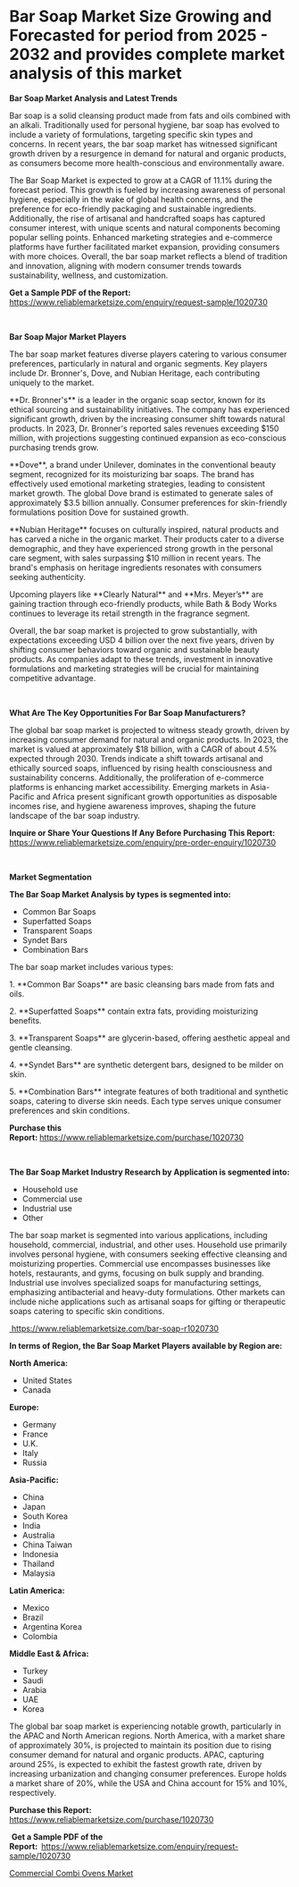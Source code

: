 <p><h1>Bar Soap Market Size Growing and Forecasted for period from 2025 - 2032 and provides complete market analysis of this market</h1></p><p><strong>Bar Soap Market Analysis and Latest Trends</strong></p>
<p><p>Bar soap is a solid cleansing product made from fats and oils combined with an alkali. Traditionally used for personal hygiene, bar soap has evolved to include a variety of formulations, targeting specific skin types and concerns. In recent years, the bar soap market has witnessed significant growth driven by a resurgence in demand for natural and organic products, as consumers become more health-conscious and environmentally aware.</p><p>The Bar Soap Market is expected to grow at a CAGR of 11.1% during the forecast period. This growth is fueled by increasing awareness of personal hygiene, especially in the wake of global health concerns, and the preference for eco-friendly packaging and sustainable ingredients. Additionally, the rise of artisanal and handcrafted soaps has captured consumer interest, with unique scents and natural components becoming popular selling points. Enhanced marketing strategies and e-commerce platforms have further facilitated market expansion, providing consumers with more choices. Overall, the bar soap market reflects a blend of tradition and innovation, aligning with modern consumer trends towards sustainability, wellness, and customization.</p></p>
<p><strong>Get a Sample PDF of the Report:&nbsp;</strong> <a href="https://www.reliablemarketsize.com/enquiry/request-sample/1020730?utm_campaign=2218&utm_medium=2&utm_source=Github&utm_content=ia&utm_term=09022025&utm_id=bar-soap">https://www.reliablemarketsize.com/enquiry/request-sample/1020730</a></p>
<p>&nbsp;</p>
<p><strong>Bar Soap Major Market Players</strong></p>
<p><p>The bar soap market features diverse players catering to various consumer preferences, particularly in natural and organic segments. Key players include Dr. Bronner's, Dove, and Nubian Heritage, each contributing uniquely to the market.</p><p>**Dr. Bronner's** is a leader in the organic soap sector, known for its ethical sourcing and sustainability initiatives. The company has experienced significant growth, driven by the increasing consumer shift towards natural products. In 2023, Dr. Bronner's reported sales revenues exceeding $150 million, with projections suggesting continued expansion as eco-conscious purchasing trends grow.</p><p>**Dove**, a brand under Unilever, dominates in the conventional beauty segment, recognized for its moisturizing bar soaps. The brand has effectively used emotional marketing strategies, leading to consistent market growth. The global Dove brand is estimated to generate sales of approximately $3.5 billion annually. Consumer preferences for skin-friendly formulations position Dove for sustained growth.</p><p>**Nubian Heritage** focuses on culturally inspired, natural products and has carved a niche in the organic market. Their products cater to a diverse demographic, and they have experienced strong growth in the personal care segment, with sales surpassing $10 million in recent years. The brand's emphasis on heritage ingredients resonates with consumers seeking authenticity.</p><p>Upcoming players like **Clearly Natural** and **Mrs. Meyer’s** are gaining traction through eco-friendly products, while Bath & Body Works continues to leverage its retail strength in the fragrance segment.</p><p>Overall, the bar soap market is projected to grow substantially, with expectations exceeding USD 4 billion over the next five years, driven by shifting consumer behaviors toward organic and sustainable beauty products. As companies adapt to these trends, investment in innovative formulations and marketing strategies will be crucial for maintaining competitive advantage.</p></p>
<p>&nbsp;</p>
<p><strong>What Are The Key Opportunities For Bar Soap Manufacturers?</strong></p>
<p><p>The global bar soap market is projected to witness steady growth, driven by increasing consumer demand for natural and organic products. In 2023, the market is valued at approximately $18 billion, with a CAGR of about 4.5% expected through 2030. Trends indicate a shift towards artisanal and ethically sourced soaps, influenced by rising health consciousness and sustainability concerns. Additionally, the proliferation of e-commerce platforms is enhancing market accessibility. Emerging markets in Asia-Pacific and Africa present significant growth opportunities as disposable incomes rise, and hygiene awareness improves, shaping the future landscape of the bar soap industry.</p></p>
<p><strong>Inquire or Share Your Questions If Any Before Purchasing This Report:</strong> <a href="https://www.reliablemarketsize.com/enquiry/pre-order-enquiry/1020730?utm_campaign=2218&utm_medium=2&utm_source=Github&utm_content=ia&utm_term=09022025&utm_id=bar-soap">https://www.reliablemarketsize.com/enquiry/pre-order-enquiry/1020730</a></p>
<p>&nbsp;</p>
<p><strong>Market Segmentation</strong></p>
<p><strong>The Bar Soap Market Analysis by types is segmented into:</strong></p>
<p><ul><li>Common Bar Soaps</li><li>Superfatted Soaps</li><li>Transparent Soaps</li><li>Syndet Bars</li><li>Combination Bars</li></ul></p>
<p><p>The bar soap market includes various types: </p><p>1. **Common Bar Soaps** are basic cleansing bars made from fats and oils. </p><p>2. **Superfatted Soaps** contain extra fats, providing moisturizing benefits. </p><p>3. **Transparent Soaps** are glycerin-based, offering aesthetic appeal and gentle cleansing. </p><p>4. **Syndet Bars** are synthetic detergent bars, designed to be milder on skin. </p><p>5. **Combination Bars** integrate features of both traditional and synthetic soaps, catering to diverse skin needs. Each type serves unique consumer preferences and skin conditions.</p></p>
<p><strong>Purchase this Report:&nbsp;</strong><a href="https://www.reliablemarketsize.com/purchase/1020730?utm_campaign=2218&utm_medium=2&utm_source=Github&utm_content=ia&utm_term=09022025&utm_id=bar-soap">https://www.reliablemarketsize.com/purchase/1020730</a></p>
<p>&nbsp;</p>
<p><strong>The Bar Soap Market Industry Research by Application is segmented into:</strong></p>
<p><ul><li>Household use</li><li>Commercial use</li><li>Industrial use</li><li>Other</li></ul></p>
<p><p>The bar soap market is segmented into various applications, including household, commercial, industrial, and other uses. Household use primarily involves personal hygiene, with consumers seeking effective cleansing and moisturizing properties. Commercial use encompasses businesses like hotels, restaurants, and gyms, focusing on bulk supply and branding. Industrial use involves specialized soaps for manufacturing settings, emphasizing antibacterial and heavy-duty formulations. Other markets can include niche applications such as artisanal soaps for gifting or therapeutic soaps catering to specific skin conditions.</p></p>
<p><a href="https://www.reliablemarketsize.com/bar-soap-r1020730?utm_campaign=2218&utm_medium=2&utm_source=Github&utm_content=ia&utm_term=09022025&utm_id=bar-soap">&nbsp;https://www.reliablemarketsize.com/bar-soap-r1020730</a></p>
<p><strong>In terms of Region, the Bar Soap Market Players available by Region are:</strong></p>
<p>
    <p> <strong> North America: </strong>
        <ul>
            <li>United States</li>
            <li>Canada</li>
        </ul>
        </p> 
    <p> <strong> Europe: </strong>
        <ul>
            <li>Germany</li>
            <li>France</li>
            <li>U.K.</li>
            <li>Italy</li>
            <li>Russia</li>
        </ul>
        </p> 
    <p> <strong> Asia-Pacific: </strong>
        <ul>
            <li>China</li>
            <li>Japan</li>
            <li>South Korea</li>
            <li>India</li>
            <li>Australia</li>
            <li>China Taiwan</li>
            <li>Indonesia</li>
            <li>Thailand</li>
            <li>Malaysia</li>
        </ul>
        </p> 
    <p> <strong> Latin America: </strong>
        <ul>
            <li>Mexico</li>
            <li>Brazil</li>
            <li>Argentina Korea</li>
            <li>Colombia</li>
        </ul>
        </p> 
    <p> <strong> Middle East & Africa: </strong>
        <ul>
            <li>Turkey</li>
            <li>Saudi</li>
            <li>Arabia</li>
            <li>UAE</li>
            <li>Korea</li>
        </ul>
    </p>
    </p>
<p><p>The global bar soap market is experiencing notable growth, particularly in the APAC and North American regions. North America, with a market share of approximately 30%, is projected to maintain its position due to rising consumer demand for natural and organic products. APAC, capturing around 25%, is expected to exhibit the fastest growth rate, driven by increasing urbanization and changing consumer preferences. Europe holds a market share of 20%, while the USA and China account for 15% and 10%, respectively.</p></p>
<p><strong>Purchase this Report: </strong><a href="https://www.reliablemarketsize.com/purchase/1020730?utm_campaign=2218&utm_medium=2&utm_source=Github&utm_content=ia&utm_term=09022025&utm_id=bar-soap">https://www.reliablemarketsize.com/purchase/1020730</a></p>
<p>&nbsp;<strong>Get a Sample PDF of the Report:&nbsp;&nbsp;</strong><a href="https://www.reliablemarketsize.com/enquiry/request-sample/1020730?utm_campaign=2218&utm_medium=2&utm_source=Github&utm_content=ia&utm_term=09022025&utm_id=bar-soap">https://www.reliablemarketsize.com/enquiry/request-sample/1020730</a></p>
<p><strong></strong></p>
<p><p><a href="https://github.com/edacruz6/Market-Research-Report-List-1/blob/main/commercial-combi-ovens-market.md?utm_campaign=2218&utm_medium=2&utm_source=Github&utm_content=ia&utm_term=09022025&utm_id=bar-soap">Commercial Combi Ovens Market</a></p></p>